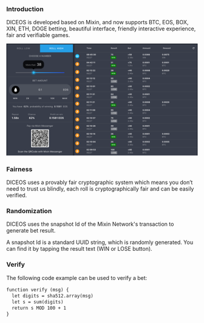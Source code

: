 ### Introduction
DICEOS is developed based on Mixin, and now supports BTC, EOS, BOX, XIN, ETH, DOGE betting, beautiful interface, friendly interactive experience, fair and verifiable games.

![](./diceos-screenshot.png)

### Fairness
DICEOS uses a provably fair cryptographic system which means you don’t need to trust us blindly, each roll is cryptographically fair and can be easily verified.


### Randomization
DICEOS uses the snapshot Id of the Mixin Network's transaction to generate bet result.

A snapshot Id is a standard UUID string, which is randomly generated. You can find it by tapping the result text (WIN or LOSE button).

### Verify
The following code example can be used to verify a bet:
```
function verify (msg) {
  let digits = sha512.array(msg)
  let s = sum(digits)
  return s MOD 100 + 1
}
```